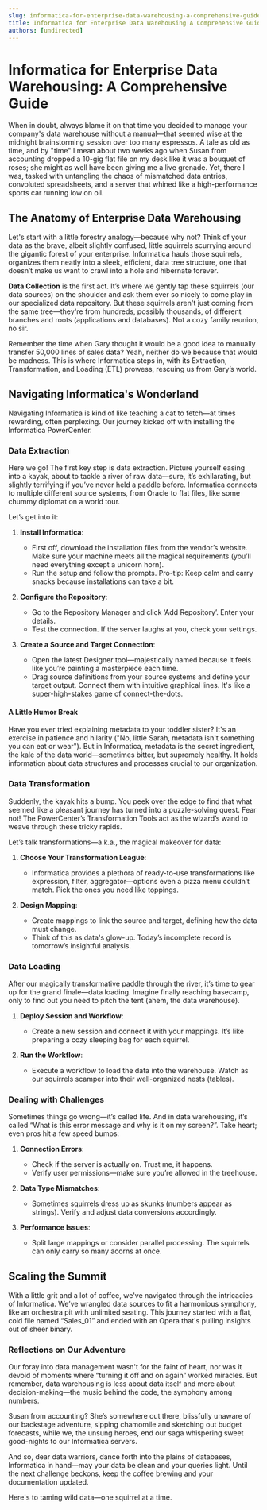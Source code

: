 ```yaml
---
slug: informatica-for-enterprise-data-warehousing-a-comprehensive-guide
title: Informatica for Enterprise Data Warehousing A Comprehensive Guide
authors: [undirected]
---
```



# Informatica for Enterprise Data Warehousing: A Comprehensive Guide

When in doubt, always blame it on that time you decided to manage your company's data warehouse without a manual—that seemed wise at the midnight brainstorming session over too many espressos. A tale as old as time, and by "time" I mean about two weeks ago when Susan from accounting dropped a 10-gig flat file on my desk like it was a bouquet of roses; she might as well have been giving me a live grenade. Yet, there I was, tasked with untangling the chaos of mismatched data entries, convoluted spreadsheets, and a server that whined like a high-performance sports car running low on oil. 

## The Anatomy of Enterprise Data Warehousing

Let's start with a little forestry analogy—because why not? Think of your data as the brave, albeit slightly confused, little squirrels scurrying around the gigantic forest of your enterprise. Informatica hauls those squirrels, organizes them neatly into a sleek, efficient, data tree structure, one that doesn’t make us want to crawl into a hole and hibernate forever.

**Data Collection** is the first act. It’s where we gently tap these squirrels (our data sources) on the shoulder and ask them ever so nicely to come play in our specialized data repository. But these squirrels aren't just coming from the same tree—they're from hundreds, possibly thousands, of different branches and roots (applications and databases). Not a cozy family reunion, no sir.

Remember the time when Gary thought it would be a good idea to manually transfer 50,000 lines of sales data? Yeah, neither do we because that would be madness. This is where Informatica steps in, with its Extraction, Transformation, and Loading (ETL) prowess, rescuing us from Gary’s world.

## Navigating Informatica's Wonderland

Navigating Informatica is kind of like teaching a cat to fetch—at times rewarding, often perplexing. Our journey kicked off with installing the Informatica PowerCenter.

### Data Extraction

Here we go! The first key step is data extraction. Picture yourself easing into a kayak, about to tackle a river of raw data—sure, it’s exhilarating, but slightly terrifying if you’ve never held a paddle before. Informatica connects to multiple different source systems, from Oracle to flat files, like some chummy diplomat on a world tour. 

Let’s get into it:

1. **Install Informatica**:
   - First off, download the installation files from the vendor’s website. Make sure your machine meets all the magical requirements (you’ll need everything except a unicorn horn).
   - Run the setup and follow the prompts. Pro-tip: Keep calm and carry snacks because installations can take a bit. 

2. **Configure the Repository**:
   - Go to the Repository Manager and click ‘Add Repository’. Enter your details.
   - Test the connection. If the server laughs at you, check your settings. 
   
3. **Create a Source and Target Connection**:
   - Open the latest Designer tool—majestically named because it feels like you’re painting a masterpiece each time.
   - Drag source definitions from your source systems and define your target output. Connect them with intuitive graphical lines. It's like a super-high-stakes game of connect-the-dots.

#### A Little Humor Break

Have you ever tried explaining metadata to your toddler sister? It's an exercise in patience and hilarity ("No, little Sarah, metadata isn't something you can eat or wear"). But in Informatica, metadata is the secret ingredient, the kale of the data world—sometimes bitter, but supremely healthy. It holds information about data structures and processes crucial to our organization.

### Data Transformation

Suddenly, the kayak hits a bump. You peek over the edge to find that what seemed like a pleasant journey has turned into a puzzle-solving quest. Fear not! The PowerCenter’s Transformation Tools act as the wizard’s wand to weave through these tricky rapids.

Let’s talk transformations—a.k.a., the magical makeover for data:

1. **Choose Your Transformation League**:
   - Informatica provides a plethora of ready-to-use transformations like expression, filter, aggregator—options even a pizza menu couldn’t match. Pick the ones you need like toppings.
   
2. **Design Mapping**:
   - Create mappings to link the source and target, defining how the data must change. 
   - Think of this as data's glow-up. Today’s incomplete record is tomorrow’s insightful analysis.

### Data Loading

After our magically transformative paddle through the river, it’s time to gear up for the grand finale—data loading. Imagine finally reaching basecamp, only to find out you need to pitch the tent (ahem, the data warehouse).

1. **Deploy Session and Workflow**:
   - Create a new session and connect it with your mappings. It’s like preparing a cozy sleeping bag for each squirrel.
   
2. **Run the Workflow**:
   - Execute a workflow to load the data into the warehouse. Watch as our squirrels scamper into their well-organized nests (tables).

### Dealing with Challenges

Sometimes things go wrong—it’s called life. And in data warehousing, it’s called “What is this error message and why is it on my screen?”. Take heart; even pros hit a few speed bumps:

1. **Connection Errors**: 
   - Check if the server is actually on. Trust me, it happens.
   - Verify user permissions—make sure you’re allowed in the treehouse.
   
2. **Data Type Mismatches**: 
   - Sometimes squirrels dress up as skunks (numbers appear as strings). Verify and adjust data conversions accordingly.

3. **Performance Issues**: 
   - Split large mappings or consider parallel processing. The squirrels can only carry so many acorns at once. 

## Scaling the Summit

With a little grit and a lot of coffee, we've navigated through the intricacies of Informatica. We’ve wrangled data sources to fit a harmonious symphony, like an orchestra pit with unlimited seating. This journey started with a flat, cold file named “Sales_01” and ended with an Opera that's pulling insights out of sheer binary.

### Reflections on Our Adventure

Our foray into data management wasn't for the faint of heart, nor was it devoid of moments where “turning it off and on again” worked miracles. But remember, data warehousing is less about data itself and more about decision-making—the music behind the code, the symphony among numbers.

Susan from accounting? She’s somewhere out there, blissfully unaware of our backstage adventure, sipping chamomile and sketching out budget forecasts, while we, the unsung heroes, end our saga whispering sweet good-nights to our Informatica servers.

And so, dear data warriors, dance forth into the plains of databases, Informatica in hand—may your data be clean and your queries light. Until the next challenge beckons, keep the coffee brewing and your documentation updated.

Here's to taming wild data—one squirrel at a time.